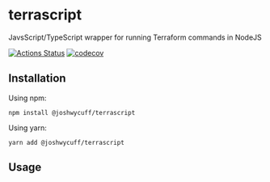 # terrascript

JavsScript/TypeScript wrapper for running Terraform commands in NodeJS

[![Actions Status](https://github.com/joshwycuff/terrascript/workflows/build/badge.svg)](https://github.com/joshwycuff/terrascript/actions)
[![codecov](https://codecov.io/gh/joshwycuff/terrascript/branch/main/graph/badge.svg?token=2K6Z43TES1)](undefined)

## Installation

Using npm:

`npm install @joshwycuff/terrascript`

Using yarn:

`yarn add @joshwycuff/terrascript`

## Usage
